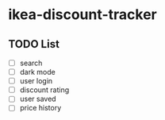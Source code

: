 # ikea-discount-tracker

## TODO List

- [ ] search
- [ ] dark mode
- [ ] user login
- [ ] discount rating
- [ ] user saved
- [ ] price history
